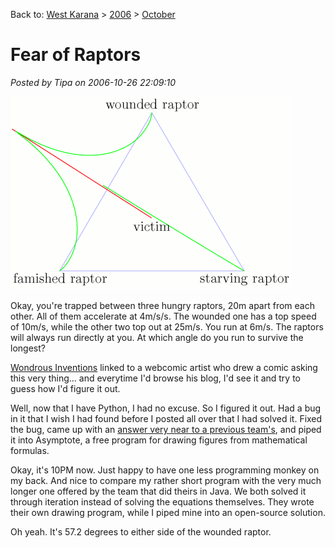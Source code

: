 Back to: [West Karana](/posts/westkarana.md) > [2006](/posts/2006/westkarana.md) > [October](./westkarana.md)
# Fear of Raptors

*Posted by Tipa on 2006-10-26 22:09:10*

![Oh no raptors](../../../uploads/2006/10/raptors.gif)

Okay, you're trapped between three hungry raptors, 20m apart from each other. All of them accelerate at 4m/s/s. The wounded one has a top speed of 10m/s, while the other two top out at 25m/s. You run at 6m/s. The raptors will always run directly at you. At which angle do you run to survive the longest?

[Wondrous Inventions](http://crazedgnome.wordpress.com/2006/10/18/on-the-fear-of-raptors/) linked to a webcomic artist who drew a comic asking this very thing... and everytime I'd browse his blog, I'd see it and try to guess how I'd figure it out.

Well, now that I have Python, I had no excuse. So I figured it out. Had a bug in it that I wish I had found before I posted all over that I had solved it. Fixed the bug, came up with an [answer very near to a previous team's](http://www.tc.umn.edu/~beck0778/velociraptors/velociraptors.html), and piped it into Asymptote, a free program for drawing figures from mathematical formulas.

Okay, it's 10PM now. Just happy to have one less programming monkey on my back. And nice to compare my rather short program with the very much longer one offered by the team that did theirs in Java. We both solved it through iteration instead of solving the equations themselves. They wrote their own drawing program, while I piped mine into an open-source solution.

Oh yeah. It's 57.2 degrees to either side of the wounded raptor.
